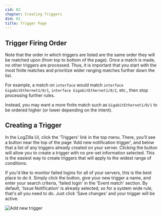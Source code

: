 ```yaml
---
cid: 02
chapter: Creating Triggers
did: 01
title: Trigger Page
---
```



Trigger Firing Order
-----
Note that the order in which triggers are listed are the same order they will be matched upon (from top to bottom of the page). Once a match is made, no other triggers are processed. Thus, it is important that you start with the most finite matches and prioritize wider ranging matches further down the list. 

For example, a match on `interface` would match `interface GigabitEthernet1/0/1`, `interface GigabitEthernet1/0/2`, etc., then stop processing further rules. 

Instead, you may want a more finite match such as `GigabitEthernet1/0/1` to be ordered higher (or lower depending on the intent).

Creating a Trigger
-----

In the LogZilla UI, click the 'Triggers' link in the top menu. There, you'll see a button near the top of the page 'Add new notification trigger', and below that a list of any triggers already created on your server. Clicking the button will allow you to create a trigger with no pre-set information selected. This is the easiest way to create triggers that will apply to the widest range of conditions.

If you'd like to monitor failed logins for all of your servers, this is the best place to do it. Simply click the button, give your new trigger a name, and enter your search criteria, 'failed login' in the 'Event match' section. By default, 'Issue Notification' is already selected, so for a system wide rule, that's all you need to do. Just click 'Save changes' and your trigger will be active.

![Add new trigger](/assets/images/docs/images/add-new-trigger.png)

